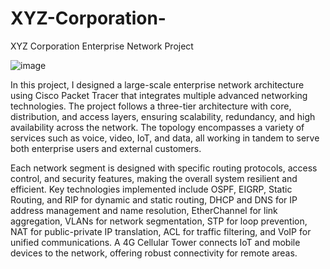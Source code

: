 # XYZ-Corporation-
XYZ Corporation Enterprise Network Project


![image](https://github.com/user-attachments/assets/2b6389ec-d18f-42e7-9c1f-264918bac0d1)

In this project, I designed a large-scale enterprise network architecture using Cisco Packet Tracer that integrates multiple advanced networking technologies. The project follows a three-tier architecture with core, distribution, and access layers, ensuring scalability, redundancy, and high availability across the network. The topology encompasses a variety of services such as voice, video, IoT, and data, all working in tandem to serve both enterprise users and external customers.

Each network segment is designed with specific routing protocols, access control, and security features, making the overall system resilient and efficient. Key technologies implemented include OSPF, EIGRP, Static Routing, and RIP for dynamic and static routing, DHCP and DNS for IP address management and name resolution, EtherChannel for link aggregation, VLANs for network segmentation, STP for loop prevention, NAT for public-private IP translation, ACL for traffic filtering, and VoIP for unified communications. A 4G Cellular Tower connects IoT and mobile devices to the network, offering robust connectivity for remote areas.
